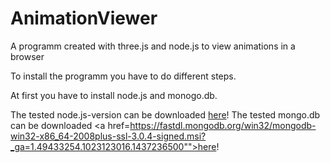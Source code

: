 # AnimationViewer
A programm created with three.js and node.js to view animations in a browser

To install the programm you have to do different steps.

At first you have to install node.js and monogo.db.

The tested node.js-version can be downloaded <a href="https://nodejs.org/dist/v0.12.7/x64/node-v0.12.7-x64.msi">here</a>!
The tested mongo.db can be downloaded <a href=https://fastdl.mongodb.org/win32/mongodb-win32-x86_64-2008plus-ssl-3.0.4-signed.msi?_ga=1.49433254.1023123016.1437236500"">here</a>!

